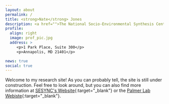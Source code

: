 ```yaml
---
layout: about
permalink: /
title: <strong>Nate</strong> Jones
description: <a href="">The National Socio-Environmental Synthesis Center</a>. University of Maryland
profile:
  align: right
  image: prof_pic.jpg
  address: >
     <p>1 Park Place, Suite 300</p> 
     <p>Annapolis, MD 21401</p>

news: true
social: true
---
```


Welcome to my research site! As you can probably tell, the site is still under construction. Feel free to look around, but you can also find more information at [SESYNC's Website](https://www.sesync.org/users/njones){:target="\_blank"} or the [Palmer Lab Webiste](https://palmerlab.umd.edu/){:target="\_blank"}.
